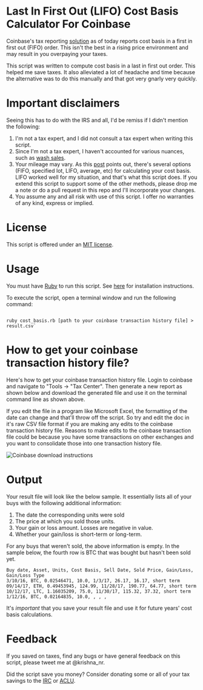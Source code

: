 # Last In First Out (LIFO) Cost Basis Calculator For Coinbase

Coinbase's tax reporting [solution](https://blog.coinbase.com/new-tax-tools-on-coinbase-4d2598544d9e) as of today reports cost basis in a first in first out (FIFO) order. This isn't the best in a rising price environment and may result in you overpaying your taxes. 

This script was written to compute cost basis in a last in first out order. This helped me save taxes. It also alleviated a lot of headache and time because the alternative was to do this manually and that got very gnarly very quickly. 

# Important disclaimers 
Seeing this has to do with the IRS and all, I'd be remiss if I didn't mention the following:

1. I'm not a tax expert, and I did not consult a tax expert when writing this script. 
2. Since I'm not a tax expert, I haven't accounted for various nuances, such as [wash sales](https://www.sec.gov/answers/wash.htm). 
3. Your mileage may vary. As this [post](https://bravenewcoin.com/news/capital-gains-on-cryptocurrency-fifo-lifo-or-specific-identification/) points out, there's several options (FIFO, specified lot, LIFO, average, etc) for calculating your cost basis. LIFO worked well for my situation, and that's what this script does. If you extend this script to support some of the other methods, please drop me a note or do a pull request in this repo and I'll incorporate your changes.
4. You assume any and all risk with use of this script. I offer no warranties of any kind, express or implied. 
# License
This script is offered under an [MIT license](https://opensource.org/licenses/MIT). 

# Usage
You must have [Ruby](https://www.ruby-lang.org/en/) to run this script. See [here](https://www.ruby-lang.org/en/documentation/installation/) for installation instructions.

To execute the script, open a terminal window and run the following command:

```

ruby cost_basis.rb [path to your coinbase transaction history file] > result.csv`

```

# How to get your coinbase transaction history file?
Here's how to get your coinbase transaction history file. Login to coinbase and navigate to "Tools -> "Tax Center". Then generate a new report as shown below and download the generated file and use it on the terminal command line as shown above.

If you edit the file in a program like Microsoft Excel, the formatting of the date can change and that'll throw off the script. So try and edit the doc in it's raw CSV file format if you are making any edits to the coinbase transaction history file. Reasons to make edits to the coinbase transaction file could be because you have some transactions on other exchanges and you want to consolidate those into one transaction history file.

![Coinbase download instructions](https://github.com/nrkrishna/crypto-cost-basis-calculator/blob/master/coinbase_download_instructions.png)

# Output
Your result file will look like the below sample. It essentially lists all of your buys with the following additional information:
1. The date the corresponding units were sold
2. The price at which you sold those units. 
3. Your gain or loss amount. Losses are negative in value.
4. Whether your gain/loss is short-term or long-term. 

For any buys that weren't sold, the above information is empty. In the sample below, the fourth row is BTC that was bought but hasn't been sold yet.

```
Buy date, Asset, Units, Cost Basis, Sell Date, Sold Price, Gain/Loss, Gain/Loss Type
3/10/16, BTC, 0.02546471, 10.0, 1/3/17, 26.17, 16.17, short term
09/14/17, ETH, 0.49453945, 124.99, 11/28/17, 190.77, 64.77, short term
10/12/17, LTC, 1.16035209, 75.0, 11/30/17, 115.32, 37.32, short term
1/12/16, BTC, 0.02164835, 10.0, , , , 
```

It's *important* that you save your result file and use it for future years' cost basis calculations. 

# Feedback
If you saved on taxes, find any bugs or have general feedback on this script, please tweet me at @krishna_nr. 

Did the script save you money? Consider donating some or all of your tax savings to the [IRC](https://help.rescue.org/donate#webform-component-donation) or [ACLU](https://action.aclu.org/give/make-tax-deductible-gift-aclu-foundation). 
